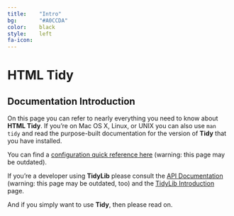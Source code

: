 ```yaml
---
title:    "Intro"
bg:       "#A0CCDA"
color:    black    
style:    left
fa-icon:
---
```


# HTML Tidy

## Documentation Introduction

On this page you can refer to nearly everything you need to know about **HTML
Tidy**. If you’re on Mac OS X, Linux, or UNIX you can also use `man tidy` and
read the purpose-built documentation for the version of **Tidy** that you have
installed.

You can find a [configuration quick reference here][1] (warning: this page may
be outdated).

If you’re a developer using **TidyLib** please consult the
[API Documentation][2] (warning: this page may be outdated, too) and the
[TidyLib Introduction][3] page.

And if you simply want to use **Tidy**, then please read on.

 [1]: /quickref.html
 [2]: /tidylib_api/
 [3]: ../developer/
